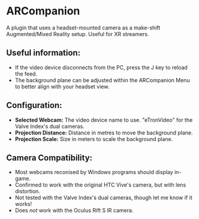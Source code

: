 # ARCompanion
A plugin that uses a headset-mounted camera as a make-shift Augmented/Mixed Reality setup. Useful for XR streamers.

## Useful information:
- If the video device disconnects from the PC, press the J key to reload the feed.
- The background plane can be adjusted within the ARCompanion Menu to better align with your headset view.
## Configuration:
* **Selected Webcam:** The video device name to use. "eTronVideo" for the Valve Index's dual cameras.
* **Projection Distance:** Distance in metres to move the background plane.
* **Projection Scale:** Size in meters to scale the background plane.
## Camera Compatibility:
- Most webcams reconised by Windows programs should display in-game.
- Confirmed to work with the original HTC Vive's camera, but with lens distortion.
- Not tested with the Valve Index's dual cameras, though let me know if it works!
- Does *not* work with the Oculus Rift S IR camera.
